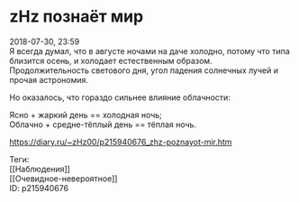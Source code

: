zHz познаёт мир
================

   
 2018-07-30, 23:59   
  Я всегда думал, что в августе ночами на даче холодно, потому что типа близится осень, и холодает естественным образом. Продолжительность светового дня, угол падения солнечных лучей и прочая астрономия.   
   
 Но оказалось, что гораздо сильнее влияние облачности:   
   
 Ясно + жаркий день == холодная ночь;   
 Облачно + средне-тёплый день == тёплая ночь.   
    
 <https://diary.ru/~zHz00/p215940676_zhz-poznayot-mir.htm>   
   
 Теги:   
 [[Наблюдения]]   
 [[Очевидное-невероятное]]   
 ID: p215940676